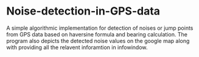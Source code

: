 # Noise-detection-in-GPS-data
A simple algorithmic implementation for detection of noises or jump points from GPS data based on haversine formula and bearing calculation.
The program also depicts the detected noise values on the google map along with providing all the relavent inforamtion in infowindow.
